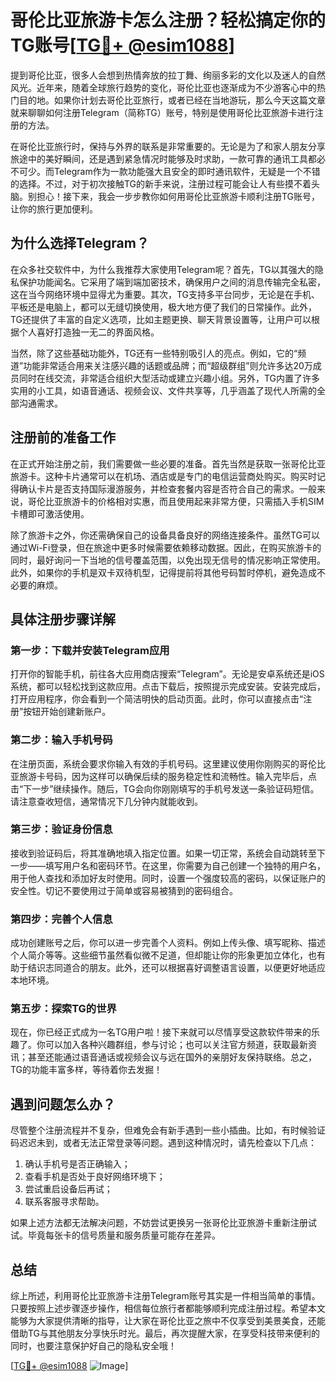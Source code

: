 # 哥伦比亚旅游卡怎么注册？轻松搞定你的TG账号[[TG💪+ @esim1088](https://t.me/s/esim1088)]

提到哥伦比亚，很多人会想到热情奔放的拉丁舞、绚丽多彩的文化以及迷人的自然风光。近年来，随着全球旅行趋势的变化，哥伦比亚也逐渐成为不少游客心中的热门目的地。如果你计划去哥伦比亚旅行，或者已经在当地游玩，那么今天这篇文章就来聊聊如何注册Telegram（简称TG）账号，特别是使用哥伦比亚旅游卡进行注册的方法。

在哥伦比亚旅行时，保持与外界的联系是非常重要的。无论是为了和家人朋友分享旅途中的美好瞬间，还是遇到紧急情况时能够及时求助，一款可靠的通讯工具都必不可少。而Telegram作为一款功能强大且安全的即时通讯软件，无疑是一个不错的选择。不过，对于初次接触TG的新手来说，注册过程可能会让人有些摸不着头脑。别担心！接下来，我会一步步教你如何用哥伦比亚旅游卡顺利注册TG账号，让你的旅行更加便利。

## 为什么选择Telegram？

在众多社交软件中，为什么我推荐大家使用Telegram呢？首先，TG以其强大的隐私保护功能闻名。它采用了端到端加密技术，确保用户之间的消息传输完全私密，这在当今网络环境中显得尤为重要。其次，TG支持多平台同步，无论是在手机、平板还是电脑上，都可以无缝切换使用，极大地方便了我们的日常操作。此外，TG还提供了丰富的自定义选项，比如主题更换、聊天背景设置等，让用户可以根据个人喜好打造独一无二的界面风格。

当然，除了这些基础功能外，TG还有一些特别吸引人的亮点。例如，它的“频道”功能非常适合用来关注感兴趣的话题或品牌；而“超级群组”则允许多达20万成员同时在线交流，非常适合组织大型活动或建立兴趣小组。另外，TG内置了许多实用的小工具，如语音通话、视频会议、文件共享等，几乎涵盖了现代人所需的全部沟通需求。

## 注册前的准备工作

在正式开始注册之前，我们需要做一些必要的准备。首先当然是获取一张哥伦比亚旅游卡。这种卡片通常可以在机场、酒店或是专门的电信运营商处购买。购买时记得确认卡片是否支持国际漫游服务，并检查套餐内容是否符合自己的需求。一般来说，哥伦比亚旅游卡的价格相对实惠，而且使用起来非常方便，只需插入手机SIM卡槽即可激活使用。

除了旅游卡之外，你还需确保自己的设备具备良好的网络连接条件。虽然TG可以通过Wi-Fi登录，但在旅途中更多时候需要依赖移动数据。因此，在购买旅游卡的同时，最好询问一下当地的信号覆盖范围，以免出现无信号的情况影响正常使用。此外，如果你的手机是双卡双待机型，记得提前将其他号码暂时停机，避免造成不必要的麻烦。

## 具体注册步骤详解

### 第一步：下载并安装Telegram应用

打开你的智能手机，前往各大应用商店搜索“Telegram”。无论是安卓系统还是iOS系统，都可以轻松找到这款应用。点击下载后，按照提示完成安装。安装完成后，打开应用程序，你会看到一个简洁明快的启动页面。此时，你可以直接点击“注册”按钮开始创建新账户。

### 第二步：输入手机号码

在注册页面，系统会要求你输入有效的手机号码。这里建议使用你刚购买的哥伦比亚旅游卡号码，因为这样可以确保后续的服务稳定性和流畅性。输入完毕后，点击“下一步”继续操作。随后，TG会向你刚刚填写的手机号发送一条验证码短信。请注意查收短信，通常情况下几分钟内就能收到。

### 第三步：验证身份信息

接收到验证码后，将其准确地填入指定位置。如果一切正常，系统会自动跳转至下一步——填写用户名和密码环节。在这里，你需要为自己创建一个独特的用户名，用于他人查找和添加好友时使用。同时，设置一个强度较高的密码，以保证账户的安全性。切记不要使用过于简单或容易被猜到的密码组合。

### 第四步：完善个人信息

成功创建账号之后，你可以进一步完善个人资料。例如上传头像、填写昵称、描述个人简介等等。这些细节虽然看似微不足道，但却能让你的形象更加立体化，也有助于结识志同道合的朋友。此外，还可以根据喜好调整语言设置，以便更好地适应本地环境。

### 第五步：探索TG的世界

现在，你已经正式成为一名TG用户啦！接下来就可以尽情享受这款软件带来的乐趣了。你可以加入各种兴趣群组，参与讨论；也可以关注官方频道，获取最新资讯；甚至还能通过语音通话或视频会议与远在国外的亲朋好友保持联络。总之，TG的功能丰富多样，等待着你去发掘！

## 遇到问题怎么办？

尽管整个注册流程并不复杂，但难免会有新手遇到一些小插曲。比如，有时候验证码迟迟未到，或者无法正常登录等问题。遇到这种情况时，请先检查以下几点：

1. 确认手机号是否正确输入；
2. 查看手机是否处于良好网络环境下；
3. 尝试重启设备后再试；
4. 联系客服寻求帮助。

如果上述方法都无法解决问题，不妨尝试更换另一张哥伦比亚旅游卡重新注册试试。毕竟每张卡的信号质量和服务质量可能存在差异。

## 总结

综上所述，利用哥伦比亚旅游卡注册Telegram账号其实是一件相当简单的事情。只要按照上述步骤逐步操作，相信每位旅行者都能够顺利完成注册过程。希望本文能够为大家提供清晰的指导，让大家在哥伦比亚之旅中不仅享受到美景美食，还能借助TG与其他朋友分享快乐时光。最后，再次提醒大家，在享受科技带来便利的同时，也要注意保护好自己的隐私安全哦！

[[TG💪+ @esim1088](https://t.me/s/esim1088) ![Image](https://i.postimg.cc/4NQfJmqS/Snipaste-2025-05-13-00-14-12.png)]